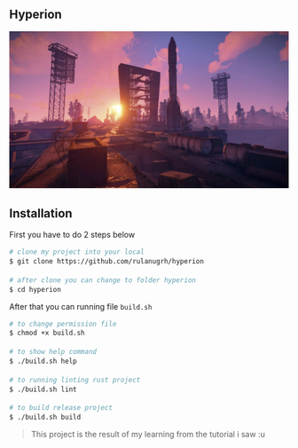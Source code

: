 ## Hyperion
![banner](.github/banner.png)

## Installation
First you have to do 2 steps below
```bash
# clone my project into your local
$ git clone https://github.com/rulanugrh/hyperion

# after clone you can change to folder hyperion
$ cd hyperion
```

After that you can running file `build.sh`
```bash
# to change permission file
$ chmod +x build.sh

# to show help command
$ ./build.sh help

# to running linting rust project
$ ./build.sh lint

# to build release project
$ ./build.sh build
```
> This project is the result of my learning from the tutorial i saw :u
